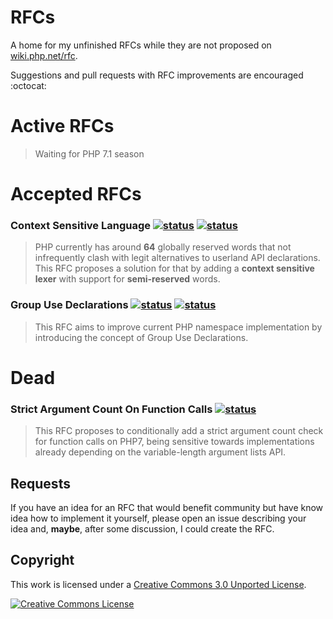 # RFCs

A home for my unfinished RFCs while they are not proposed on [wiki.php.net/rfc](https://wiki.php.net/rfc).

Suggestions and pull requests with RFC improvements are encouraged :octocat:

# Active RFCs

> Waiting for PHP 7.1 season

# Accepted RFCs

### Context Sensitive Language [![status](https://img.shields.io/badge/Status-Accepted-green.svg?style=flat-square)](https://wiki.php.net/rfc/context_sensitive_lexer) [![status](https://img.shields.io/badge/Merged-✓-grey.svg?style=flat-square)](https://github.com/php/php-src/pull/1221)

> PHP currently has around **64** globally reserved words that not infrequently clash with legit alternatives to userland API declarations. This RFC proposes a solution for that by adding a **context sensitive lexer** with support for **semi-reserved** words.

### Group Use Declarations [![status](https://img.shields.io/badge/Status-Accepted-green.svg?style=flat-square)](https://wiki.php.net/rfc/group_use_declarations) [![status](https://img.shields.io/badge/Merged-✓-grey.svg?style=flat-square)](https://github.com/php/php-src/pull/1005)

> This RFC aims to improve current PHP namespace implementation by introducing the concept of Group Use Declarations.


# Dead

### Strict Argument Count On Function Calls [![status](https://img.shields.io/badge/Status-Withdrawn-ccc.svg?style=flat-square)](https://wiki.php.net/rfc/strict_argcount)

> This RFC proposes to conditionally add a strict argument count check for function calls on PHP7, being sensitive towards implementations already depending on the variable-length argument lists API.

## Requests

If you have an idea for an RFC that would benefit community but have know idea how to implement it yourself, please open an issue describing your idea and, **maybe**, after some discussion, I could create the RFC.

## Copyright

This work is licensed under a [Creative Commons 3.0 Unported License](http://creativecommons.org/licenses/by-nc-sa/3.0/).

<a rel="license" href="http://creativecommons.org/licenses/by-nc-sa/3.0/">
    <img alt="Creative Commons License" src="https://i.creativecommons.org/l/by-nc-sa/3.0/88x31.png" />
</a>
